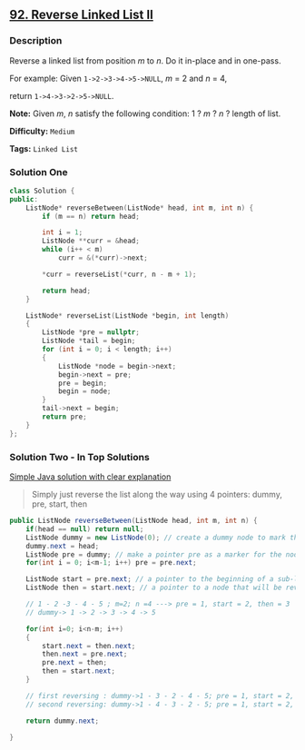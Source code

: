 ## [92. Reverse Linked List II](https://leetcode.com/problems/reverse-linked-list-ii/description/)

### Description

Reverse a linked list from position _m_ to _n_. Do it in-place and in one-pass.

For example:
Given `1->2->3->4->5->NULL`, _m_ = 2 and _n_ = 4,

return `1->4->3->2->5->NULL`.

**Note:**
Given _m_, _n_ satisfy the following condition:
1 ? _m_ ? _n_ ? length of list.

**Difficulty:** `Medium`

**Tags:** `Linked List`

### Solution One

```c++
class Solution {
public:
    ListNode* reverseBetween(ListNode* head, int m, int n) {
        if (m == n) return head;

        int i = 1;
        ListNode **curr = &head;
        while (i++ < m)
            curr = &(*curr)->next;

        *curr = reverseList(*curr, n - m + 1);

        return head;
    }

    ListNode* reverseList(ListNode *begin, int length)
    {
        ListNode *pre = nullptr;
        ListNode *tail = begin;
        for (int i = 0; i < length; i++)
        {
            ListNode *node = begin->next;
            begin->next = pre;
            pre = begin;
            begin = node;
        }
        tail->next = begin;
        return pre;
    }
};
```

### Solution Two - In Top Solutions

[Simple Java solution with clear explanation](https://discuss.leetcode.com/topic/8976/simple-java-solution-with-clear-explanation)

> Simply just reverse the list along the way using 4 pointers: dummy, pre, start, then

```java
public ListNode reverseBetween(ListNode head, int m, int n) {
    if(head == null) return null;
    ListNode dummy = new ListNode(0); // create a dummy node to mark the head of this list
    dummy.next = head;
    ListNode pre = dummy; // make a pointer pre as a marker for the node before reversing
    for(int i = 0; i<m-1; i++) pre = pre.next;

    ListNode start = pre.next; // a pointer to the beginning of a sub-list that will be reversed
    ListNode then = start.next; // a pointer to a node that will be reversed

    // 1 - 2 -3 - 4 - 5 ; m=2; n =4 ---> pre = 1, start = 2, then = 3
    // dummy-> 1 -> 2 -> 3 -> 4 -> 5

    for(int i=0; i<n-m; i++)
    {
        start.next = then.next;
        then.next = pre.next;
        pre.next = then;
        then = start.next;
    }

    // first reversing : dummy->1 - 3 - 2 - 4 - 5; pre = 1, start = 2, then = 4
    // second reversing: dummy->1 - 4 - 3 - 2 - 5; pre = 1, start = 2, then = 5 (finish)

    return dummy.next;

}
```

